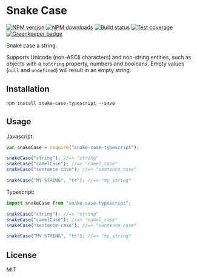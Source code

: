 # Snake Case

[![NPM version][npm-image]][npm-url]
[![NPM downloads][downloads-image]][downloads-url]
[![Build status][travis-image]][travis-url]
[![Test coverage][coveralls-image]][coveralls-url]
[![Greenkeeper badge](https://badges.greenkeeper.io/blakeembrey/snake-case.svg)](https://greenkeeper.io/)

Snake case a string.

Supports Unicode (non-ASCII characters) and non-string entities, such as objects with a `toString` property, numbers and booleans. Empty values (`null` and `undefined`) will result in an empty string.

## Installation

```
npm install snake-case-typescript --save
```

## Usage

Javascript:

```javascript
var snakeCase = require("snake-case-typescript");

snakeCase("string"); //=> "string"
snakeCase("camelCase"); //=> "camel_case"
snakeCase("sentence case"); //=> "sentence_case"

snakeCase("MY STRING", "tr"); //=> "my_strıng"
```

Typescript:

```typescript
import snakeCase from "snake-case-typescript";

snakeCase("string"); //=> "string"
snakeCase("camelCase"); //=> "camel_case"
snakeCase("sentence case"); //=> "sentence_case"

snakeCase("MY STRING", "tr"); //=> "my_strıng"
```

## License

MIT

[npm-image]: https://img.shields.io/npm/v/snake-case.svg?style=flat
[npm-url]: https://npmjs.org/package/snake-case
[downloads-image]: https://img.shields.io/npm/dm/snake-case.svg?style=flat
[downloads-url]: https://npmjs.org/package/snake-case
[travis-image]: https://img.shields.io/travis/blakeembrey/snake-case.svg?style=flat
[travis-url]: https://travis-ci.org/blakeembrey/snake-case
[coveralls-image]: https://img.shields.io/coveralls/blakeembrey/snake-case.svg?style=flat
[coveralls-url]: https://coveralls.io/r/blakeembrey/snake-case?branch=master
